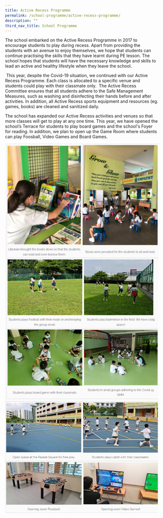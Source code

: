```yaml
---
title: Active Recess Programme
permalink: /school-programme/active-recess-programme/
description: ""
third_nav_title: School Programme
---
```



The school embarked on the Active Recess Programme in 2017 to encourage students to play during recess. Apart from providing the students with an avenue to enjoy themselves, we hope that students can continue practising the skills that they have learnt during PE lesson. The school hopes that students will have the necessary knowledge and skills to lead an active and healthy lifestyle when they leave the school.

 This year, despite the Covid-19 situation, we continued with our Active Recess Programme. Each class is allocated to a specific venue and students could play with their classmate only.  The Active Recess Committee ensures that all students adhere to the Safe Management Measures, such as washing and disinfecting their hands before and after activities. In addition, all Active Recess sports equipment and resources (eg. games, books) are cleaned and sanitized daily.

The school has expanded our Active Recess activities and venues so that more classes will get to play at any one time. This year, we have opened the school’s Terrace for students to play board games and the school's Foyer for reading. In addition, we plan to open up the Game Room where students can play Foosball, Video Games and Board Games.

![](/images/activerecess1.png)
![](/images/activerecess2.png)